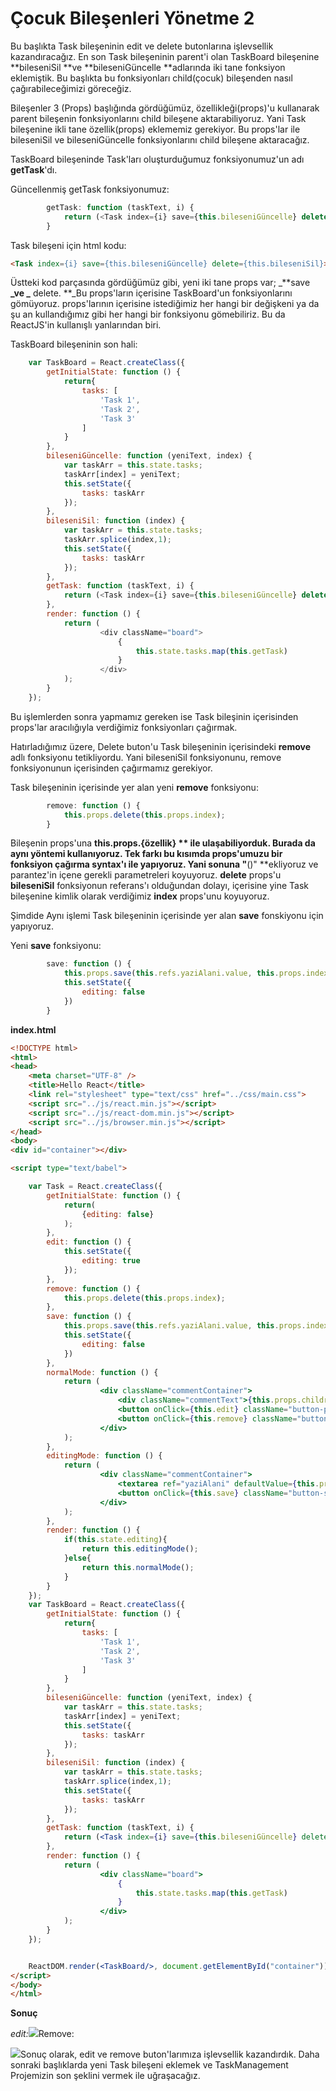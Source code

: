 # Çocuk Bileşenleri Yönetme 2

Bu başlıkta Task bileşeninin edit ve delete butonlarına işlevsellik kazandıracağız. En son Task bileşeninin parent'i olan TaskBoard bileşenine **bileseniSil **ve **bileseniGüncelle **adlarında iki tane fonksiyon eklemiştik. Bu başlıkta bu fonksiyonları child\(çocuk\)  bileşenden nasıl çağırabileceğimizi göreceğiz.

Bileşenler 3 \(Props\) başlığında gördüğümüz, özellikleği\(props\)'u kullanarak parent bileşenin fonksiyonlarını child bileşene aktarabiliyoruz. Yani Task bileşenine  ikli tane özellik\(props\) eklememiz gerekiyor. Bu props'lar ile bileseniSil ve bileseniGüncelle fonksiyonlarını child bileşene aktaracağız.

TaskBoard bileşeninde Task'ları oluşturduğumuz fonksiyonumuz'un adı **getTask**'dı.

Güncellenmiş getTask fonksiyonumuz:

```js
        getTask: function (taskText, i) {
            return (<Task index={i} save={this.bileseniGüncelle} delete={this.bileseniSil}>{taskText}</Task>);
        }
```

Task bileşeni için html kodu:

```html
<Task index={i} save={this.bileseniGüncelle} delete={this.bileseniSil}>{taskText}</Task>
```

Üstteki kod parçasında gördüğümüz gibi, yeni iki tane props var; _**save **\_ve _** delete. **\_Bu props'ların içerisine TaskBoard'un fonksiyonlarını gömüyoruz. props'larının içerisine istediğimiz her hangi bir değişkeni ya da şu an kullandığımız gibi her hangi bir fonksiyonu gömebiliriz. Bu da ReactJS'in kullanışlı yanlarından biri.

TaskBoard bileşeninin son hali:

```js
    var TaskBoard = React.createClass({
        getInitialState: function () {
            return{
                tasks: [
                    'Task 1',
                    'Task 2',
                    'Task 3'
                ]
            }
        },
        bileseniGüncelle: function (yeniText, index) {
            var taskArr = this.state.tasks;
            taskArr[index] = yeniText;
            this.setState({
                tasks: taskArr
            });
        },
        bileseniSil: function (index) {
            var taskArr = this.state.tasks;
            taskArr.splice(index,1);
            this.setState({
                tasks: taskArr
            });
        },
        getTask: function (taskText, i) {
            return (<Task index={i} save={this.bileseniGüncelle} delete={this.bileseniSil}>{taskText}</Task>);
        },
        render: function () {
            return (
                    <div className="board">
                        {
                            this.state.tasks.map(this.getTask)
                        }
                    </div>
            );
        }
    });
```

Bu işlemlerden sonra yapmamız gereken ise Task bileşinin içerisinden props'lar aracılığıyla verdiğimiz fonksiyonları çağırmak.

Hatırladığımız üzere, Delete buton'u Task bileşeninin içerisindeki **remove** adlı fonksiyonu tetikliyordu. Yani bileseniSil fonksiyonunu, remove fonksiyonunun içerisinden çağırmamız gerekiyor.

Task bileşeninin içerisinde yer alan yeni **remove** fonksiyonu:

```js
        remove: function () {
            this.props.delete(this.props.index);
        }
```

Bileşenin props'una **this.props.{özellik} ** ile ulaşabiliyorduk. Burada da aynı yöntemi kullanıyoruz. Tek farkı bu kısımda props'umuzu bir fonksiyon çağırma syntax'ı ile yapıyoruz. Yani sonuna "**\(\)"  **ekliyoruz ve parantez'in içene gerekli parametreleri koyuyoruz. **delete** props'u **bileseniSil** fonksiyonun referans'ı olduğundan dolayı, içerisine yine Task bileşenine kimlik olarak verdiğimiz **index** props'unu koyuyoruz.

Şimdide Aynı işlemi Task bileşeninin içerisinde yer alan **save** fonskiyonu için yapıyoruz.

Yeni **save** fonksiyonu:

```js
        save: function () {
            this.props.save(this.refs.yaziAlani.value, this.props.index);
            this.setState({
                editing: false
            })
        }
```

**index.html**

```html
<!DOCTYPE html>
<html>
<head>
    <meta charset="UTF-8" />
    <title>Hello React</title>
    <link rel="stylesheet" type="text/css" href="../css/main.css">
    <script src="../js/react.min.js"></script>
    <script src="../js/react-dom.min.js"></script>
    <script src="../js/browser.min.js"></script>
</head>
<body>
<div id="container"></div>

<script type="text/babel">

    var Task = React.createClass({
        getInitialState: function () {
            return(
                {editing: false}
            );
        },
        edit: function () {
            this.setState({
                editing: true
            });
        },
        remove: function () {
            this.props.delete(this.props.index);
        },
        save: function () {
            this.props.save(this.refs.yaziAlani.value, this.props.index);
            this.setState({
                editing: false
            })
        },
        normalMode: function () {
            return (
                    <div className="commentContainer">
                        <div className="commentText">{this.props.children}</div>
                        <button onClick={this.edit} className="button-primary">Edit</button>
                        <button onClick={this.remove} className="button-danger">Remove</button>
                    </div>
            );
        },
        editingMode: function () {
            return (
                    <div className="commentContainer">
                        <textarea ref="yaziAlani" defaultValue={this.props.children}></textarea>
                        <button onClick={this.save} className="button-secondary">Save</button>
                    </div>
            );
        },
        render: function () {
            if(this.state.editing){
                return this.editingMode();
            }else{
                return this.normalMode();
            }
        }
    });
    var TaskBoard = React.createClass({
        getInitialState: function () {
            return{
                tasks: [
                    'Task 1',
                    'Task 2',
                    'Task 3'
                ]
            }
        },
        bileseniGüncelle: function (yeniText, index) {
            var taskArr = this.state.tasks;
            taskArr[index] = yeniText;
            this.setState({
                tasks: taskArr
            });
        },
        bileseniSil: function (index) {
            var taskArr = this.state.tasks;
            taskArr.splice(index,1);
            this.setState({
                tasks: taskArr
            });
        },
        getTask: function (taskText, i) {
            return (<Task index={i} save={this.bileseniGüncelle} delete={this.bileseniSil}>{taskText}</Task>);
        },
        render: function () {
            return (
                    <div className="board">
                        {
                            this.state.tasks.map(this.getTask)
                        }
                    </div>
            );
        }
    });


    ReactDOM.render(<TaskBoard/>, document.getElementById("container"));
</script>
</body>
</html>
```

**Sonuç**

_edit:_![](/assets/editDone.png)Remove:

![](assets/deleteDone.png)Sonuç olarak, edit ve remove buton'larımıza işlevsellik kazandırdık. Daha sonraki başlıklarda yeni Task bileşeni eklemek ve TaskManagement Projemizin son şeklini vermek ile uğraşacağız.

